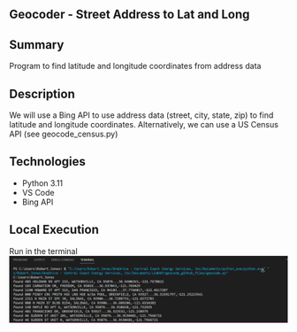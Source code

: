 ## Geocoder - Street Address to Lat and Long

## Summary
Program to find latitude and longitude coordinates from address data

## Description
We will use a Bing API to use address data (street, city, state, zip) to find latitude and longitude coordinates.
Alternatively, we can use a US Census API (see geocode_census.py)

## Technologies
- Python 3.11
- VS Code
- Bing API

## Local Execution
Run in the terminal 
![Alt Text](screenshots/run_terminal.png?raw=true "execution of program in terminal")
